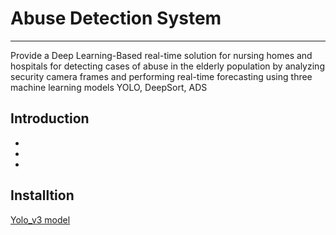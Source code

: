 # Abuse Detection System
---
Provide a Deep Learning-Based real-time solution for nursing homes and hospitals for detecting cases of abuse in the elderly population by analyzing security camera frames and performing real-time forecasting using three machine learning models YOLO, DeepSort, ADS

## Introduction 
-
-
-

## Installtion  
[Yolo_v3 model](https://drive.google.com/file/d/1DdxsE0uey_L7Y4obovjasce7FKwcYGLE/view?usp=sharing)
